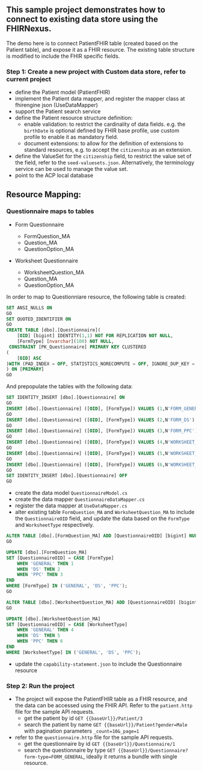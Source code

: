 ## This sample project demonstrates how to connect to existing data store using the FHIRNexus.

The demo here is to connect PatientFHIR table (created based on the Patient table), and expose it as a FHIR resource. The existing table structure is modified to include the FHIR specific fields.

### Step 1: Create a new project with Custom data store, refer to current project
- define the Patient model (PatientFHIR)
- implement the Patient data mapper, and register the mapper class at fhirengine json (UseDataMapper)
- support the Patient search service
- define the Patient resource structure definition:
	- enable validation: to restrict the cardinality of data fields. e.g. the `birthDate` is optional defined by FHIR base profile, use custom profile to enable it as mandatory field.
	- document extensions: to allow for the definition of extensions to standard resources, e.g. to accept the `citizenship` as an extension.
- define the ValueSet for the `citizenship` field, to restrict the value set of the field, refer to the `seed-valuesets.json`. Alternatively, the terminology service can be used to manage the value set.
- point to the ACP local database

## Resource Mapping:
### Questionnaire maps to tables

- Form Questionnaire
	- FormQuestion_MA
	- Question_MA
	- QuestionOption_MA

- Worksheet Questionnaire
	- WorksheetQuestion_MA
	- Question_MA
	- QuestionOption_MA

In order to map to Questionniare resource, the following table is created:
```sql
SET ANSI_NULLS ON
GO
SET QUOTED_IDENTIFIER ON
GO
CREATE TABLE [dbo].[Questionnaire](
	[OID] [bigint] IDENTITY(1,1) NOT FOR REPLICATION NOT NULL,
	[FormType] [nvarchar](100) NOT NULL,
 CONSTRAINT [PK_Questionnaire] PRIMARY KEY CLUSTERED 
(
	[OID] ASC
)WITH (PAD_INDEX = OFF, STATISTICS_NORECOMPUTE = OFF, IGNORE_DUP_KEY = OFF, ALLOW_ROW_LOCKS = ON, ALLOW_PAGE_LOCKS = ON, OPTIMIZE_FOR_SEQUENTIAL_KEY = OFF) ON [PRIMARY]
) ON [PRIMARY]
GO
```

And prepopulate the tables with the following data:
```sql
SET IDENTITY_INSERT [dbo].[Questionnaire] ON 
GO
INSERT [dbo].[Questionnaire] ([OID], [FormType]) VALUES (1,N'FORM_GENERAL')
GO
INSERT [dbo].[Questionnaire] ([OID], [FormType]) VALUES (2,N'FORM_DS')
GO
INSERT [dbo].[Questionnaire] ([OID], [FormType]) VALUES (3,N'FORM_PPC')
GO
INSERT [dbo].[Questionnaire] ([OID], [FormType]) VALUES (4,N'WORKSHEET_GENERAL')
GO
INSERT [dbo].[Questionnaire] ([OID], [FormType]) VALUES (5,N'WORKSHEET_DS')
GO
INSERT [dbo].[Questionnaire] ([OID], [FormType]) VALUES (6,N'WORKSHEET_PPC')
GO
SET IDENTITY_INSERT [dbo].[Questionnaire] OFF
GO
```

- create the data model `QuestionnaireModel.cs`
- create the data mapper `QuestionnaireDataMapper.cs`
- register the data mapper at `UseDataMapper.cs`
- alter existing table `FormQuestion_MA` and `WorksheetQuestion_MA` to include the `QuestionnaireOID` field, and update the data based on the `FormType` and `WorksheetType` respectively.
```sql
ALTER TABLE [dbo].[FormQuestion_MA] ADD [QuestionnaireOID] [bigint] NULL;
GO

UPDATE [dbo].[FormQuestion_MA]
SET [QuestionnaireOID] = CASE [FormType]
    WHEN 'GENERAL' THEN 1
    WHEN 'DS' THEN 2
    WHEN 'PPC' THEN 3
END
WHERE [FormType] IN ('GENERAL', 'DS', 'PPC');
GO

ALTER TABLE [dbo].[WorksheetQuestion_MA] ADD [QuestionnaireOID] [bigint] NULL;
GO

UPDATE [dbo].[WorksheetQuestion_MA]
SET [QuestionnaireOID] = CASE [WorksheetType]
	WHEN 'GENERAL' THEN 4
	WHEN 'DS' THEN 5
	WHEN 'PPC' THEN 6
END
WHERE [WorksheetType] IN ('GENERAL', 'DS', 'PPC');
```
- update the `capability-statement.json` to include the Questionnaire resource

### Step 2: Run the project
- The project will expose the PatientFHIR table as a FHIR resource, and the data can be accessed using the FHIR API. Refer to the `patient.http` file for the sample API requests.
	- get the patient by id `GET {{baseUrl}}/Patient/3`
	- search the patient by name `GET {{baseUrl}}/Patient?gender=Male` with pagination parameters `_count=10&_page=1`
- refer to the `questionnaire.http` file for the sample API requests.
	- get the questionnaire by id `GET {{baseUrl}}/Questionnaire/1`
	- search the questionnaire by type `GET {{baseUrl}}/Questionnaire?form-type=FORM_GENERAL`, ideally it returns a bundle with single resource.